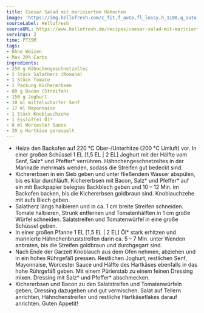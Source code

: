 ```yaml
---
title: Caesar Salad mit mariniertem Hähnchen
image: 'https://img.hellofresh.com/c_fit,f_auto,fl_lossy,h_1100,q_auto,w_2600/hellofresh_s3/image/caesar-salad-mit-mariniertem-hahnchen-c657b850.jpg'
sourceLabel: Hellofresh
sourceURL: https://www.hellofresh.de/recipes/caesar-salad-mit-mariniertem-hahnchen-62bb047bdb5136734e05f1b7
servings: 2
time: PT35M
tags:
- Ohne Weizen
- Max 20% Carbs
ingredients:
- 250 g Hähnchengeschnetzeltes
- 2 Stück Salatherz (Romana)
- 1 Stück Tomate
- 1 Packung Kichererbsen
- 80 g Bacon (Streifen)
- 150 g Joghurt
- 10 ml mittelscharfer Senf
- 17 ml Mayonnaise
- 1 Stück Knoblauchzehe
- 1 Esslöffel Öl*
- 8 ml Worcester Sauce
- 20 g Hartkäse geraspelt
---
```


- Heize den Backofen auf 220 °C Ober-/Unterhitze (200 °C Umluft) vor.  In einer großen Schüssel 1 EL [1,5 EL | 2 EL] Joghurt mit der Hälfte vom Senf, Salz\* und Pfeffer\* verrühren.  Hähnchengeschnetzeltes in der Marinade mehrmals wenden, sodass die Streifen gut bedeckt sind.
- Kichererbsen in ein Sieb geben und unter fließendem Wasser abspülen, bis es klar durchläuft.  Kichererbsen mit Bacon, Salz\* und Pfeffer\* auf ein mit Backpapier belegtes Backblech geben und 10 – 12 Min. im Backofen backen, bis die Kichererbsen goldbraun sind.  Knoblauchzehe mit aufs Blech geben.
- Salatherz längs halbieren und in ca. 1 cm breite Streifen schneiden.  Tomate halbieren, Strunk entfernen und Tomatenhälften in 1 cm große Würfel schneiden.  Salatstreifen und Tomatenwürfel in eine große Schüssel geben.
- In einer großen Pfanne 1 EL [1,5 EL | 2 EL] Öl\* stark erhitzen und marinierte Hähnchenbruststreifen darin ca. 5 – 7 Min. unter Wenden anbraten, bis die Streifen goldbraun und durchgegart sind.
- Nach Ende der Garzeit Knoblauch aus dem Ofen nehmen, abziehen und in ein hohes Rührgefäß pressen.  Restlichen Joghurt, restlichen Senf, Mayonnaise, Worcester Sauce und Hälfte des Hartkäses ebenfalls in das hohe Rührgefäß geben.  Mit einem Pürierstab zu einem feinen Dressing mixen. Dressing mit Salz\* und Pfeffer\* abschmecken.
- Kichererbsen und Bacon zu den Salatstreifen und Tomatenwürfeln geben, Dressing dazugeben und gut vermischen. Salat auf Tellern anrichten, Hähnchenstreifen und restliche Hartkäseflakes darauf anrichten.  Guten Appetit!

